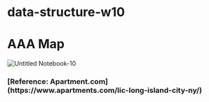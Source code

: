 # data-structure-w10

# AAA Map
![Untitled Notebook-10](https://user-images.githubusercontent.com/57466154/141152260-3d0946f5-65bf-4036-be99-3ecc17376529.jpg)
 <h3>[Reference: Apartment.com](https://www.apartments.com/lic-long-island-city-ny/)</h3>
